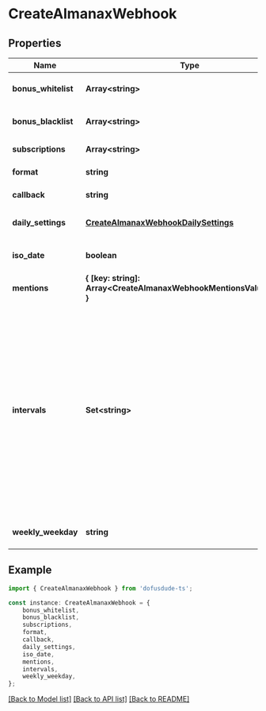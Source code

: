 # CreateAlmanaxWebhook


## Properties

Name | Type | Description | Notes
------------ | ------------- | ------------- | -------------
**bonus_whitelist** | **Array&lt;string&gt;** | from all available bonuses (ids) from /dofus3/meta/{language}/almanax/bonuses | [optional] [default to undefined]
**bonus_blacklist** | **Array&lt;string&gt;** | from all available bonuses (ids) from /dofus3/meta/{language}/almanax/bonuses | [optional] [default to undefined]
**subscriptions** | **Array&lt;string&gt;** | Get the available subscriptions with /meta/webhooks/almanax | [default to undefined]
**format** | **string** |  | [default to undefined]
**callback** | **string** | Discord Webhook URL | [default to undefined]
**daily_settings** | [**CreateAlmanaxWebhookDailySettings**](CreateAlmanaxWebhookDailySettings.md) |  | [optional] [default to undefined]
**iso_date** | **boolean** | If false, it will use common local time formats and weekday translations. If true, the format is YYYY-MM-DD. | [optional] [default to false]
**mentions** | **{ [key: string]: Array&lt;CreateAlmanaxWebhookMentionsValueInner&gt;; }** | Almanax bonus ids mapped to array of mentions. | [optional] [default to undefined]
**intervals** | **Set&lt;string&gt;** | - Daily posts each day, filtering with Black/Whitelist and mentions are applied daily. - Weekly posts the next 7 days (excluding the posting day) once per week at the specified time. With only weekly selected, of all mentions, only prior notices will come through daily. The 7 day preview gets filtered by the Black/Whitelist. - Monthly posts a preview of the next month from first to last date. The post will be on the last day of a month (ignoring day of the week) at the specified time. Mentions and filtering works like weekly. The biggest difference between daily and the other two is that daily always posts the current day while monthly and weekly only show future days. You can always combine the intervals by selecting multiple intervals for one hook or create multiple hooks for the same channel with different settings to get every highly specific combination you want. | [default to undefined]
**weekly_weekday** | **string** | When to post the weekly preview at the specified time. | [optional] [default to undefined]

## Example

```typescript
import { CreateAlmanaxWebhook } from 'dofusdude-ts';

const instance: CreateAlmanaxWebhook = {
    bonus_whitelist,
    bonus_blacklist,
    subscriptions,
    format,
    callback,
    daily_settings,
    iso_date,
    mentions,
    intervals,
    weekly_weekday,
};
```

[[Back to Model list]](../README.md#documentation-for-models) [[Back to API list]](../README.md#documentation-for-api-endpoints) [[Back to README]](../README.md)
